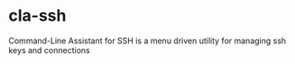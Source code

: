 # cla-ssh
Command-Line Assistant for SSH is a menu driven utility for managing ssh keys and connections
